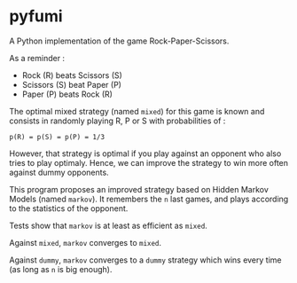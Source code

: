 # pyfumi
A Python implementation of the game Rock-Paper-Scissors.

As a reminder :

- Rock (R) beats Scissors (S)
- Scissors (S) beat Paper (P)
- Paper (P) beats Rock (R)

The optimal mixed strategy (named `mixed`) for this game is
known and consists in randomly playing R, P or S with
probabilities of :

```
p(R) = p(S) = p(P) = 1/3
```

However, that strategy is optimal if you play against an
opponent who also tries to play optimaly. Hence, we can
improve the strategy to win more often against dummy
opponents.

This program proposes an improved strategy based on Hidden
Markov Models (named `markov`). It remembers the `n` last
games, and plays according to the statistics of the opponent.

Tests show that `markov` is at least as efficient as `mixed`.

Against `mixed`, `markov` converges to `mixed`.

Against `dummy`, `markov` converges to a `dummy` strategy which
wins every time (as long as `n` is big enough).
